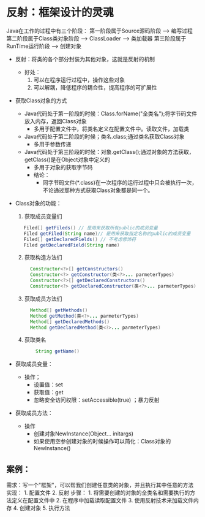 # 反射：框架设计的灵魂

Java在工作的过程中有三个阶段： 第一阶段属于Source源码阶段 --> 编写过程 第二阶段属于Class类对象阶段 --> ClassLoader --> 类加载器 第三阶段属于RunTime运行阶段 --> 创建对象

- 反射：将类的各个部分封装为其他对象，这就是反射的机制
    - 好处：
        1. 可以在程序运行过程中，操作这些对象
        2. 可以解耦，降低程序的耦合性，提高程序的可扩展性

- 获取Class对象的方式
    - Java代码处于第一阶段的时候：Class.forName("全类名");将字节码文件放入内存，返回Class对象
        - 多用于配置文件中，将类名定义在配置文件中。读取文件，加载类
    - Java代码处于第二阶段的时候；类名.class;通过类名获取Class对象
        - 多用于参数传递
    - Java代码处于第三阶段的时候：对象.getClass();通过对象的方法获取，getClass()是在Object对象中定义的
        - 多用于对象的获取字节码
        - 结论：
            - 同字节码文件(*.class)在一次程序的运行过程中只会被执行一次，不论通过那种方式获取Class对象都是同一个。
- Class对象的功能：
    1. 获取成员变量们
   ```java
      Filed[] getFileds() // 是用来获取所有public的成员变量
      Filed getFiled(String name)// 是用来获取指定名称的public的成员变量
      Filed[] getDeclaredFields() // 不考虑修饰符
      Filed getDeclaredField(String name)
  ```
  2. 获取构造方法们
     ```java
       Constructor<?>[] getConstructors()
       Constructor<?> getConstructor(类<?>... parmeterTypes)
       Constructor<?>[] getDeclaredConstructors()
       Constructor<?> getDeclaredConstructor(类<?>... parmeterTypes)
     ```
   3. 获取成员方法们
      ```java
        Method[] getMethods()
        Method getMethod(类<?>... parmeterTypes)
        Method[] getDeclaredMethods()
        Method getDeclaredMethod(类<?>... parmeterTypes)
      ```
   4. 获取类名
      ```java
          String getName()
      ```
   
- 获取成员变量：
  - 操作；
    - 设置值：set
    - 获取值：get
    - 忽略安全访问权限：setAccessible(true) ；暴力反射
- 获取成员方法：
  - 操作
    - 创建对象NewInstance(Object... initargs)
    - 如果使用空参创建对象的时候操作可以简化：Class对象的NewInstance()

## 案例：
  需求：写一个"框架"，可以帮我们创建任意类的对象，并且执行其中任意的方法
  实现：
    1. 配置文件
    2. 反射
  步骤：
    1. 将需要创建的对象的全类名和需要执行的方法定义在配置文件中
    2. 在程序中加载读取配置文件
    3. 使用反射技术来加载文件内存
    4. 创建对象
    5. 执行方法

